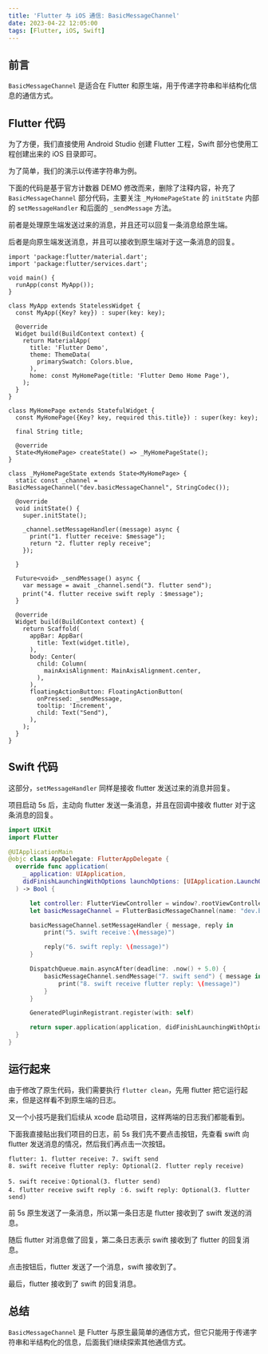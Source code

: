 ```yaml
---
title: 'Flutter 与 iOS 通信: BasicMessageChannel'
date: 2023-04-22 12:05:00
tags: [Flutter, iOS, Swift]
---
```


## 前言

`BasicMessageChannel` 是适合在 Flutter 和原生端，用于传递字符串和半结构化信息的通信方式。


## Flutter 代码

为了方便，我们直接使用 Android Studio 创建 Flutter 工程，Swift 部分也使用工程创建出来的 iOS 目录即可。

为了简单，我们的演示以传递字符串为例。

下面的代码是基于官方计数器 DEMO 修改而来，删除了注释内容，补充了 `BasicMessageChannel` 部分代码，主要关注 `_MyHomePageState` 的 `initState` 内部的 `setMessageHandler` 和后面的 `_sendMessage` 方法。

前者是处理原生端发送过来的消息，并且还可以回复一条消息给原生端。

后者是向原生端发送消息，并且可以接收到原生端对于这一条消息的回复。

```flutter
import 'package:flutter/material.dart';
import 'package:flutter/services.dart';

void main() {
  runApp(const MyApp());
}

class MyApp extends StatelessWidget {
  const MyApp({Key? key}) : super(key: key);

  @override
  Widget build(BuildContext context) {
    return MaterialApp(
      title: 'Flutter Demo',
      theme: ThemeData(
        primarySwatch: Colors.blue,
      ),
      home: const MyHomePage(title: 'Flutter Demo Home Page'),
    );
  }
}

class MyHomePage extends StatefulWidget {
  const MyHomePage({Key? key, required this.title}) : super(key: key);
  
  final String title;

  @override
  State<MyHomePage> createState() => _MyHomePageState();
}

class _MyHomePageState extends State<MyHomePage> {
  static const _channel = BasicMessageChannel("dev.basicMessageChannel", StringCodec());

  @override
  void initState() {
    super.initState();

    _channel.setMessageHandler((message) async {
      print("1. flutter receive: $message");
      return "2. flutter reply receive";
    });

  }

  Future<void> _sendMessage() async {
    var message = await _channel.send("3. flutter send");
    print("4. flutter receive swift reply ：$message");
  }

  @override
  Widget build(BuildContext context) {
    return Scaffold(
      appBar: AppBar(
        title: Text(widget.title),
      ),
      body: Center(
        child: Column(
          mainAxisAlignment: MainAxisAlignment.center,
        ),
      ),
      floatingActionButton: FloatingActionButton(
        onPressed: _sendMessage,
        tooltip: 'Increment',
        child: Text("Send"),
      ),
    );
  }
}
```


## Swift 代码

这部分，`setMessageHandler` 同样是接收 flutter 发送过来的消息并回复。

项目启动 5s 后，主动向 flutter 发送一条消息，并且在回调中接收 flutter 对于这条消息的回复。

```swift
import UIKit
import Flutter

@UIApplicationMain
@objc class AppDelegate: FlutterAppDelegate {
  override func application(
    _ application: UIApplication,
    didFinishLaunchingWithOptions launchOptions: [UIApplication.LaunchOptionsKey: Any]?
  ) -> Bool {

      let controller: FlutterViewController = window?.rootViewController as! FlutterViewController
      let basicMessageChannel = FlutterBasicMessageChannel(name: "dev.basicMessageChannel", binaryMessenger: controller.binaryMessenger, codec: FlutterStringCodec.sharedInstance())

      basicMessageChannel.setMessageHandler { message, reply in
          print("5. swift receive：\(message)")

          reply("6. swift reply: \(message)")
      }

      DispatchQueue.main.asyncAfter(deadline: .now() + 5.0) {
          basicMessageChannel.sendMessage("7. swift send") { message in
              print("8. swift receive flutter reply: \(message)")
          }
      }

      GeneratedPluginRegistrant.register(with: self)

      return super.application(application, didFinishLaunchingWithOptions: launchOptions)
  }
}
```


## 运行起来

由于修改了原生代码，我们需要执行 `flutter clean`，先用 flutter 把它运行起来，但是这样看不到原生端的日志。

又一个小技巧是我们后续从 xcode 启动项目，这样两端的日志我们都能看到。

下面我直接贴出我们项目的日志，前 5s 我们先不要点击按钮，先查看 swift 向 flutter 发送消息的情况，然后我们再点击一次按钮。

```text
flutter: 1. flutter receive: 7. swift send
8. swift receive flutter reply: Optional(2. flutter reply receive)

5. swift receive：Optional(3. flutter send)
4. flutter receive swift reply ：6. swift reply: Optional(3. flutter send)
```

前 5s 原生发送了一条消息，所以第一条日志是 flutter 接收到了 swift 发送的消息。

随后 flutter 对消息做了回复，第二条日志表示 swift 接收到了 flutter 的回复消息。

点击按钮后，flutter 发送了一个消息，swift 接收到了。

最后，flutter 接收到了 swift 的回复消息。


## 总结

`BasicMessageChannel` 是 Flutter 与原生最简单的通信方式，但它只能用于传递字符串和半结构化的信息，后面我们继续探索其他通信方式。


